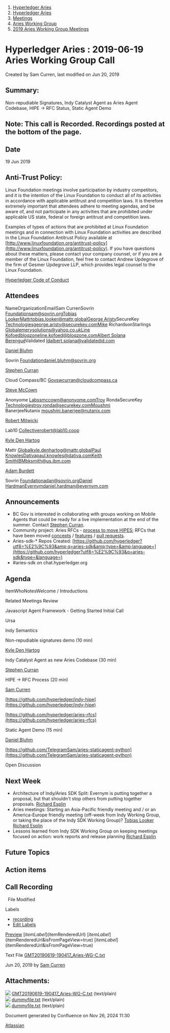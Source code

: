 1. [Hyperledger Aries](index.html)
2. [Hyperledger Aries](Hyperledger-Aries_18481154.html)
3. [Meetings](Meetings_18481222.html)
4. [Aries Working Group](Aries-Working-Group_18481228.html)
5. [2019 Aries Working Group Meetings](2019-Aries-Working-Group-Meetings_18511496.html)

# Hyperledger Aries : 2019-06-19 Aries Working Group Call

Created by Sam Curren, last modified on Jun 20, 2019

## Summary:

Non-repudiable Signatures, Indy Catalyst Agent as Aries Agent Codebase, HIPE → RFC Status, Static Agent Demo

## Note: This call is Recorded. Recordings posted at the bottom of the page.

## Date

19 Jun 2019

## Anti-Trust Policy:

Linux Foundation meetings involve participation by industry competitors, and it is the intention of the Linux Foundation to conduct all of its activities in accordance with applicable antitrust and competition laws. It is therefore extremely important that attendees adhere to meeting agendas, and be aware of, and not participate in any activities that are prohibited under applicable US state, federal or foreign antitrust and competition laws.

Examples of types of actions that are prohibited at Linux Foundation meetings and in connection with Linux Foundation activities are described in the Linux Foundation Antitrust Policy available at [http://www.linuxfoundation.org/antitrust-policy](http://www.linuxfoundation.org/antitrust-policy). If you have questions about these matters, please contact your company counsel, or if you are a member of the Linux Foundation, feel free to contact Andrew Updegrove of the firm of Gesmer Updegrove LLP, which provides legal counsel to the Linux Foundation.

[Hyperledger Code of Conduct](https://lf-hyperledger.atlassian.net/wiki/spaces/HYP/pages/19595281/Hyperledger+Code+of+Conduct)

## Attendees

NameOrganizationEmailSam CurrenSovrin Foundationsam@sovrin.orgTobias LookerMattrtobias.looker@mattr.global[George Aristy](https://lf-hyperledger.atlassian.net/wiki/people/712020:a54e9044-6519-4da3-84ed-b85f302c0029?ref=confluence)SecureKey Technologiesgeorge.aristy@securekey.comMike RichardsonStarlings Globalemerysolutions@yahoo.co.ukLine Kofoedbloqzoneline.kofoed@bloqzone.com[Albert Solana Berengué](https://lf-hyperledger.atlassian.net/wiki/people/70121:0b2fa4b3-a9eb-4eb8-b319-d96c4647750d?ref=confluence)Validated Idalbert.solana@validatedid.com

[Daniel Bluhm](https://lf-hyperledger.atlassian.net/wiki/people/712020:c322d585-d6d2-4479-a990-b91fac45db1c?ref=confluence)

Sovrin Foundationdaniel.bluhm@sovrin.org

[Stephen Curran](https://lf-hyperledger.atlassian.net/wiki/people/557058:d676f135-ecd6-465b-b7eb-f87976bf4569?ref=confluence)

Cloud Compass/BC Govswcurran@cloudcompass.ca

[Steve McCown](https://lf-hyperledger.atlassian.net/wiki/people/712020:6a16994f-5370-4543-a732-609646e7e665?ref=confluence)

Anonyome Labssmccown@anonyome.comTroy RondaSecureKey Technologiestroy.ronda@securekey.comMoushmi BanerjeeNutanix moushmi.banerjee@nutanix.com

[Robert Mitwicki](https://lf-hyperledger.atlassian.net/wiki/people/712020:9176fc40-350e-4342-b616-01da76989d8d?ref=confluence)

Lab10 Collectiverobert@lab10.coop

[Kyle Den Hartog](https://lf-hyperledger.atlassian.net/wiki/people/712020:9e8190c6-0788-48e1-a99a-ed6d18b5d34d?ref=confluence)

Mattr Globalkyle.denhartog@mattr.global[Paul Knowles](https://lf-hyperledger.atlassian.net/wiki/people/5ee0fc649583380ab0b222ee?ref=confluence)Dativapaul.knowles@dativa.comKeith SmithIBMbksmith@us.ibm.com

[Adam Burdett](https://lf-hyperledger.atlassian.net/wiki/people/557058:089ba491-66a4-4ec7-a78b-6be560fa21ca?ref=confluence)

Sovrin Foundationadan@sovrin.org[Daniel Hardman](https://lf-hyperledger.atlassian.net/wiki/people/557058:d8f2338c-759d-4e0c-bb47-14386507f414?ref=confluence)Evernymdaniel.hardman@evernym.com

## Announcements

- BC Gov is interested in collaborating with groups working on Mobile Agents that could be ready for a live implementation at the end of the summer. Contact [Stephen Curran](https://lf-hyperledger.atlassian.net/wiki/people/557058:d676f135-ecd6-465b-b7eb-f87976bf4569?ref=confluence).
- Community project: Aries RFCs - [process to move HIPES](https://docs.google.com/document/d/1BKLR6lmjuwmHrYldNELijddJYi43IJByBXSMQgIHSYM/edit?usp=sharing); RFCs that have been moved [concepts](https://github.com/hyperledger/aries-rfcs/tree/master/concepts) / [features](https://github.com/hyperledger/aries-rfcs/tree/master/features) / [pull requests](https://github.com/hyperledger/aries-rfcs/pulls).
- Aries-sdk-* Repos Created: [https://github.com/hyperledger?utf8=%E2%9C%93&amp;q=aries-sdk&amp;type=&amp;language=](https://github.com/hyperledger?utf8=%E2%9C%93&q=aries-sdk&type=&language=)
- #aries-sdk on chat.hyperledger.org

## Agenda

ItemWhoNotesWelcome / Introductions

Related Meetings Review

Javascript Agent Framework - Getting Started Initial Call

Ursa

Indy Semantics

Non-repudiable signatures demo (10 min)

[Kyle Den Hartog](https://lf-hyperledger.atlassian.net/wiki/people/712020:9e8190c6-0788-48e1-a99a-ed6d18b5d34d?ref=confluence)

Indy Catalyst Agent as new Aries Codebase (30 min)

[Stephen Curran](https://lf-hyperledger.atlassian.net/wiki/people/557058:d676f135-ecd6-465b-b7eb-f87976bf4569?ref=confluence)

HIPE → RFC Process (20 min)

[Sam Curren](https://lf-hyperledger.atlassian.net/wiki/people/557058:1ed5fd92-7e42-4cab-87b1-688e48bc02c2?ref=confluence)

[https://github.com/hyperledger/indy-hipe](https://github.com/hyperledger/indy-hipe)

[https://github.com/hyperledger/aries-rfcs](https://github.com/hyperledger/aries-rfcs)

Static Agent Demo (15 min)

[Daniel Bluhm](https://lf-hyperledger.atlassian.net/wiki/people/712020:c322d585-d6d2-4479-a990-b91fac45db1c?ref=confluence)

[https://github.com/TelegramSam/aries-staticagent-python](https://github.com/TelegramSam/aries-staticagent-python)

Open Discussion

## Next Week

- Architecture of Indy/Aries SDK Split: Evernym is putting together a proposal, but that shouldn't stop others from putting together proposals. [Richard Esplin](https://lf-hyperledger.atlassian.net/wiki/people/712020:8b35bfaa-715c-4137-8dbd-c4fdab87b671?ref=confluence)
- Aries meetings: Starting an Asia-Pacific friendly meeting and / or an America-Europe friendly meeting (off-week from Indy Working Group, or taking the place of the Indy SDK Working Group)? [Tobias Looker](https://lf-hyperledger.atlassian.net/wiki/people/712020:6b4b9e75-c537-4af4-b498-bd8e8b96dc37?ref=confluence) [Richard Esplin](https://lf-hyperledger.atlassian.net/wiki/people/712020:8b35bfaa-715c-4137-8dbd-c4fdab87b671?ref=confluence)
- Lessons learned from Indy SDK Working Group on keeping meetings focused on action: work reports and release planning [Richard Esplin](https://lf-hyperledger.atlassian.net/wiki/people/712020:8b35bfaa-715c-4137-8dbd-c4fdab87b671?ref=confluence)

## Future Topics

## Action items

## Call Recording

  File Modified

Labels

- [recording](/wiki/label/ARIES/recording)
- [Edit Labels](# "Edit Labels")

[Preview]() [$itemLabel]($itemRenderedUrl) [$itemLabel]($itemRenderedUrl&isFromPageView=true) [$itemLabel]($itemRenderedUrl&isFromPageView=true)

Text File [GMT20190619-190417\_Aries-WG-C.txt](attachments/18481388/18511657.txt "Download")

Jun 20, 2019 by [Sam Curren](/wiki/people/557058:1ed5fd92-7e42-4cab-87b1-688e48bc02c2)

## Attachments:

![](images/icons/bullet_blue.gif) [GMT20190619-190417\_Aries-WG-C.txt](attachments/18481388/18511657.txt) (text/plain)  
![](images/icons/bullet_blue.gif) [dummyfile.txt](attachments/18481388/18511655.txt) (text/plain)  
![](images/icons/bullet_blue.gif) [dummyfile.txt](attachments/18481388/18511656.txt) (text/plain)

Document generated by Confluence on Nov 26, 2024 11:30

[Atlassian](http://www.atlassian.com/)
